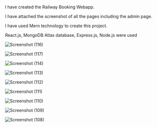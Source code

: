 I have created the Railway Booking Webapp.

I have attached the screenshot of all the pages including the admin page.

I have used Mern technology to create this project.

React.js, MongoDB Atlas database, Express.js, Node.js were used

![Screenshot (116)](https://github.com/user-attachments/assets/0828609c-f880-45b1-ba79-318ccd5f5138)

![Screenshot (117)](https://github.com/user-attachments/assets/8b3923bd-af32-4b6a-bfa1-98013027989a)

![Screenshot (114)](https://github.com/user-attachments/assets/44ba8b07-621f-4edc-9477-5fc6daaccb59)

![Screenshot (113)](https://github.com/user-attachments/assets/99e2c068-cbea-43ac-86a1-11c45b76d9e6)

![Screenshot (112)](https://github.com/user-attachments/assets/9aa43c61-de98-4519-aa39-c1866d0e1158)

![Screenshot (111)](https://github.com/user-attachments/assets/9a6fa32e-9800-4a93-a099-85f68c5c2663)

![Screenshot (110)](https://github.com/user-attachments/assets/e85d792c-ead5-4b92-bc15-3068941af1b0)

![Screenshot (109)](https://github.com/user-attachments/assets/7980d0e8-1dd2-4e6f-bd7d-46d659d746bb)

![Screenshot (108)](https://github.com/user-attachments/assets/66f7bfe4-ae52-413b-b3fd-2dd47eece424)

